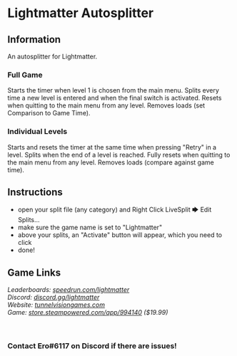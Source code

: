 # Lightmatter Autosplitter
## Information
An autosplitter for Lightmatter.
### Full Game
Starts the timer when level 1 is chosen from the main menu. Splits every time a new level is entered and when the final switch is activated. Resets when quitting to the main menu from any level. Removes loads (set Comparison to Game Time).
### Individual Levels
Starts and resets the timer at the same time when pressing "Retry" in a level. Splits when the end of a level is reached. Fully resets when quitting to the main menu from any level. Removes loads (compare against game time).
## Instructions
* open your split file (any category) and Right Click LiveSplit 🡆 Edit Splits...
* make sure the game name is set to "Lightmatter"
* above your splits, an "Activate" button will appear, which you need to click
* done!
## Game Links
*Leaderboards: [speedrun.com/lightmatter](https://speedrun.com/lightmatter)*  
*Discord: [discord.gg/lightmatter](https://discord.gg/lightmatter)*  
*Website: [tunnelvisiongames.com](http://tunnelvisiongames.com)*  
*Game: [store.steampowered.com/app/994140](https://store.steampowered.com/app/994140) ($19.99)*
​  
​  
​
### Contact Ero#6117 on Discord if there are issues!
